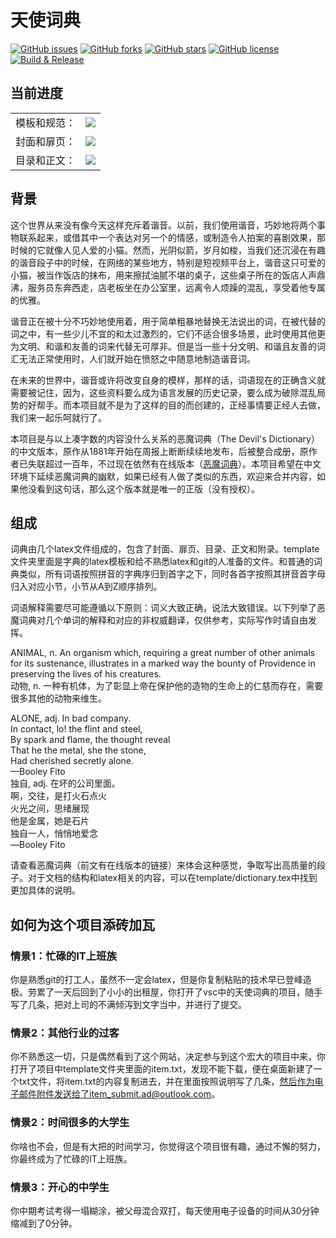 # 天使词典
<a href="https://github.com/croteco/The-Angel-s-Dictionary/issues"><img alt="GitHub issues" src="https://img.shields.io/github/issues/croteco/The-Angel-s-Dictionary"></a>
<a href="https://github.com/croteco/The-Angel-s-Dictionary/network"><img alt="GitHub forks" src="https://img.shields.io/github/forks/croteco/The-Angel-s-Dictionary"></a>
<a href="https://github.com/croteco/The-Angel-s-Dictionary/stargazers"><img alt="GitHub stars" src="https://img.shields.io/github/stars/croteco/The-Angel-s-Dictionary"></a>
<a href="https://github.com/croteco/The-Angel-s-Dictionary/blob/master/LICENSE.md"><img alt="GitHub license" src="https://img.shields.io/badge/license-CC--BY--NC--SA%204.0-brightgreen"></a>
[![Build & Release](https://github.com/croteco/The-Angel-s-Dictionary/actions/workflows/main.yml/badge.svg)](https://github.com/croteco/The-Angel-s-Dictionary/actions/workflows/main.yml)
## 当前进度
<table align="center">
  <tr>
    <td align="right">模板和规范：</td>
	<td><img src="https://img.shields.io/badge/-10%25-lightgrey"></td>
  </tr>
   <tr>
    <td align="right">封面和扉页：</td>
	<td><img src="https://img.shields.io/badge/-0%25-lightgrey"></td>
  </tr>
   <tr>
    <td align="right">目录和正文：</td>
	<td><img src="https://img.shields.io/badge/-0%25-lightgrey"></td>
  </tr>
</table>

## 背景

这个世界从来没有像今天这样充斥着谐音。以前，我们使用谐音，巧妙地将两个事物联系起来，或借其中一个表达对另一个的情感，或制造令人拍案的喜剧效果，那时候的它就像人见人爱的小猫。然而，光阴似箭，岁月如梭，当我们还沉浸在有趣的谐音段子中的时候，在网络的某些地方，特别是短视频平台上，谐音这只可爱的小猫，被当作饭店的抹布，用来擦拭油腻不堪的桌子，这些桌子所在的饭店人声鼎沸，服务员东奔西走，店老板坐在办公室里，远离令人烦躁的混乱，享受着他专属的优雅。

谐音正在被十分不巧妙地使用着，用于简单粗暴地替换无法说出的词，在被代替的词之中，有一些少儿不宜的和太过激烈的，它们不适合很多场景，此时使用其他更为文明、和谐和友善的词来代替无可厚非。但是当一些十分文明、和谐且友善的词汇无法正常使用时，人们就开始在愤怒之中随意地制造谐音词。

在未来的世界中，谐音或许将改变自身的模样，那样的话，词语现在的正确含义就需要被记住，因为，这些资料要么成为语言发展的历史记录，要么成为破除混乱局势的好帮手。而本项目就不是为了这样的目的而创建的，正经事情要正经人去做，我们来一起乐呵就行了。

本项目是与以上凑字数的内容没什么关系的恶魔词典（The Devil's Dictionary）的中文版本，原作从1881年开始在周报上断断续续地发布，后被整合成册，原作者已失联超过一百年，不过现在依然有在线版本（[恶魔词典](http://www.thedevilsdictionary.com/ "The Devil's Dictionary")）。本项目希望在中文环境下延续恶魔词典的幽默，如果已经有人做了类似的东西，欢迎来合并内容，如果他没看到这句话，那么这个版本就是唯一的正版（没有授权）。


## 组成

词典由几个latex文件组成的，包含了封面、扉页、目录、正文和附录。template文件夹里面是字典的latex模板和给不熟悉latex和git的人准备的文件。和普通的词典类似，所有词语按照拼音的字典序归到首字之下，同时各首字按照其拼音首字母归入对应小节，小节从A到Z顺序排列。

词语解释需要尽可能遵循以下原则：词义大致正确，说法大致错误。以下列举了恶魔词典对几个单词的解释和对应的非权威翻译，仅供参考，实际写作时请自由发挥。

ANIMAL, n. An organism which, requiring a great number of other animals for its sustenance, illustrates in a marked way the bounty of Providence in preserving the lives of his creatures.  
动物, n. 一种有机体，为了彰显上帝在保护他的造物的生命上的仁慈而存在，需要很多其他的动物来维生。

ALONE, adj. In bad company.  
In contact, lo! the flint and steel,  
By spark and flame, the thought reveal  
That he the metal, she the stone,  
Had cherished secretly alone.  
—Booley Fito  
独自, adj. 在坏的公司里面。  
啊，交往，是打火石点火  
火光之间，思绪展现  
他是金属，她是石片  
独自一人，悄悄地爱念  
—Booley Fito 

请查看恶魔词典（前文有在线版本的链接）来体会这种感觉，争取写出高质量的段子。对于文档的结构和latex相关的内容，可以在template/dictionary.tex中找到更加具体的说明。

## 如何为这个项目添砖加瓦

### 情景1：忙碌的IT上班族

你是熟悉git的打工人，虽然不一定会latex，但是你复制粘贴的技术早已登峰造极。劳累了一天后回到了小小的出租屋，你打开了vsc中的天使词典的项目，随手写了几条，把对上司的不满倾泻到文字当中，并进行了提交。

### 情景2：其他行业的过客

你不熟悉这一切，只是偶然看到了这个网站，决定参与到这个宏大的项目中来，你打开了项目中template文件夹里面的item.txt，发现不能下载，便在桌面新建了一个txt文件，将item.txt的内容复制进去，并在里面按照说明写了几条，然后作为电子邮件附件发送给了item_submit.ad@outlook.com。

### 情景2：时间很多的大学生

你啥也不会，但是有大把的时间学习，你觉得这个项目很有趣，通过不懈的努力，你最终成为了忙碌的IT上班族。

### 情景3：开心的中学生

你中期考试考得一塌糊涂，被父母混合双打，每天使用电子设备的时间从30分钟缩减到了0分钟。

